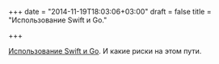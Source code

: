 +++
date = "2014-11-19T18:03:06+03:00"
draft = false
title = "Использование Swift и Go."

+++

<p><a href="http://axioms.io/zen/2014-11-06-swift-go/">Использование Swift и Go</a>. И какие риски на этом пути.</p>


